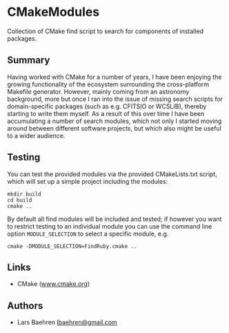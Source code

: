 # CMakeModules

Collection of CMake find script to search for components of installed packages.

## Summary

Having worked with CMake for a number of years, I have been enjoying the growing
functionality of the ecosystem surrounding the cross-platform Makefile generator.
However, mainly coming from an astronomy background, more but once I ran into the
issue of missing search scripts for domain-specific packages (such as e.g. CFITSIO
or WCSLIB), thereby starting to write them myself. As a result of this over time
I have been accumulating a number of search modules, which not only I started
moving around between different software projects, but which also might be useful
to a wider audience.

## Testing

You can test the provided modules via the provided CMakeLists.txt script,
which will set up a simple project including the modules:

    mkdir build
    cd build
    cmake ..

By default all find modules will be included and tested; if however you want to
restrict testing to an individual module you can use the command line option
`MODULE_SELECTION` to select a specific module, e.g.

    cmake -DMODULE_SELECTION=FindRuby.cmake ..

## Links

* CMake (www.cmake.org)

## Authors

* Lars Baehren <lbaehren@gmail.com>
